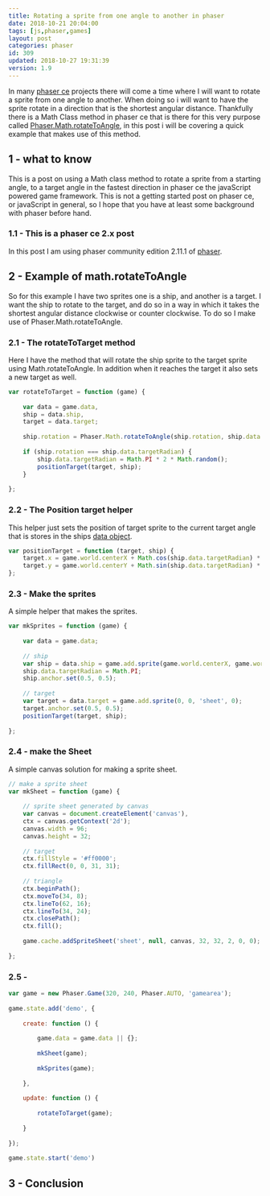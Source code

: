 ```yaml
---
title: Rotating a sprite from one angle to another in phaser
date: 2018-10-21 20:04:00
tags: [js,phaser,games]
layout: post
categories: phaser
id: 309
updated: 2018-10-27 19:31:39
version: 1.9
---
```


In many [phaser ce](https://photonstorm.github.io/phaser-ce/) projects there will come a time where I will want to rotate a sprite from one angle to another. When doing so i will want to have the sprite rotate in a direction that is the shortest angular distance. Thankfully there is a Math Class method in phaser ce that is there for this very purpose called [Phaser.Math.rotateToAngle](https://photonstorm.github.io/phaser-ce/Phaser.Math.html#rotateToAngle), in this post i will be covering a quick example that makes use of this method.

<!-- more -->

## 1 - what to know

This is a post on using a Math class method to rotate a sprite from a starting angle, to a target angle in the fastest direction in phaser ce the javaScript powered game framework. This is not a getting started post on phaser ce, or javaScript in general, so I hope that you have at least some background with phaser before hand.

### 1.1 - This is a phaser ce 2.x post

In this post I am using phaser community edition 2.11.1 of [phaser](https://phaser.io/).

## 2 - Example of math.rotateToAngle

So for this example I have two sprites one is a ship, and another is a target. I want the ship to rotate to the target, and do so in a way in which it takes the shortest angular distance clockwise or counter clockwise. To do so I make use of Phaser.Math.rotateToAngle.

### 2.1 - The rotateToTarget method

Here I have the method that will rotate the ship sprite to the target sprite using Math.rotateToAngle. In addition when it reaches the target it also sets a new target as well.

```js
var rotateToTarget = function (game) {
 
    var data = game.data,
    ship = data.ship,
    target = data.target;
 
    ship.rotation = Phaser.Math.rotateToAngle(ship.rotation, ship.data.targetRadian, 0.05);
 
    if (ship.rotation === ship.data.targetRadian) {
        ship.data.targetRadian = Math.PI * 2 * Math.random();
        positionTarget(target, ship);
    }
 
};
```

### 2.2 - The Position target helper

This helper just sets the position of target sprite to the current target angle that is stores in the ships [data object](/2018/09/14/phaser-sprite-data/).

```js
var positionTarget = function (target, ship) {
    target.x = game.world.centerX + Math.cos(ship.data.targetRadian) * 100;
    target.y = game.world.centerY + Math.sin(ship.data.targetRadian) * 100;
};
```

### 2.3 - Make the sprites

A simple helper that makes the sprites.

```js
var mkSprites = function (game) {
 
    var data = game.data;
 
    // ship
    var ship = data.ship = game.add.sprite(game.world.centerX, game.world.centerY, 'sheet', 1);
    ship.data.targetRadian = Math.PI;
    ship.anchor.set(0.5, 0.5);
 
    // target
    var target = data.target = game.add.sprite(0, 0, 'sheet', 0);
    target.anchor.set(0.5, 0.5);
    positionTarget(target, ship);
 
};
```

### 2.4 - make the Sheet

A simple canvas solution for making a sprite sheet.

```js
// make a sprite sheet
var mkSheet = function (game) {
 
    // sprite sheet generated by canvas
    var canvas = document.createElement('canvas'),
    ctx = canvas.getContext('2d');
    canvas.width = 96;
    canvas.height = 32;
 
    // target
    ctx.fillStyle = '#ff0000';
    ctx.fillRect(0, 0, 31, 31);
 
    // triangle
    ctx.beginPath();
    ctx.moveTo(34, 8);
    ctx.lineTo(62, 16);
    ctx.lineTo(34, 24);
    ctx.closePath();
    ctx.fill();
 
    game.cache.addSpriteSheet('sheet', null, canvas, 32, 32, 2, 0, 0);
 
};
```

### 2.5 -

```js
var game = new Phaser.Game(320, 240, Phaser.AUTO, 'gamearea');
 
game.state.add('demo', {
 
    create: function () {
 
        game.data = game.data || {};
 
        mkSheet(game);
 
        mkSprites(game);
 
    },
 
    update: function () {
 
        rotateToTarget(game);
 
    }
 
});
 
game.state.start('demo')
```

## 3 - Conclusion

